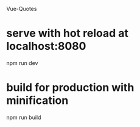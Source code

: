 
Vue-Quotes

# serve with hot reload at localhost:8080
npm run dev

# build for production with minification
npm run build



